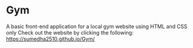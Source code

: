 # Gym
A basic front-end application for a local gym website using HTML and CSS only
Check out the website by clicking the following: https://sumedha2510.github.io/Gym/
